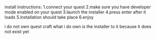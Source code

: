 install instructions:
1.connect your quest
2.make sure you have developer mode enabled on your quest
3.launch the installer
4.press enter after it loads
5.installation should take place
6.enjoy


i do not own quest craft
what i do own is the installer to it because it does not exist yet
